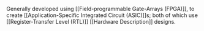 Generally developed using [[Field-programmable Gate-Arrays (FPGA)]], to create [[Application-Specific Integrated Circuit (ASIC)]]s; both of which use [[Register-Transfer Level (RTL)]] [[Hardware Description]] designs. 